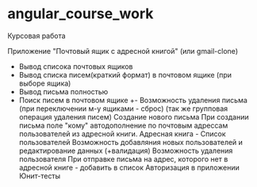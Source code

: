 # angular_course_work
Курсовая работа 


Приложение "Почтовый ящик с адресной книгой" (или gmail-clone)

+ Вывод списока почтовых ящиков 
+ Вывод списка писем(краткий формат) в почтовом ящике (при выборе ящика) 
+ Вывод письма полностью 
+ Поиск писем в почтовом ящике 
+- Возможность удаления письма (при переключении м-у ящиками - сброс)
(так же групповая операция удаления писем) 
Создание нового письма 
При создании письма поле "кому" автодополнение по почтовым адрессам пользователей из адресной книги. 
Адресная книга - Список пользователей 
Возможность добавляния новых пользователей 
и редактирование данных 
(+валидация) 
Возможность удаления пользователя 
При отправке письма на адрес, которого нет в адресной книге - добавить в список 
Авторизация в приложении 
Юнит-тесты